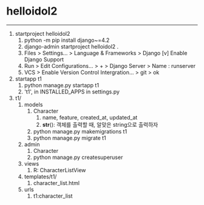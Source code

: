 # helloidol2
---

1. startproject helloidol2
   1. python -m pip install django~=4.2 
   2. django-admin startproject helloidol2 .
   3. Files > Settings... > Language & Frameworks > Django
      [v] Enable Django Support
   4. Run > Edit Configurations... > + > Django Server > Name : runserver
   5. VCS > Enable Version Control Intergration... > git > ok
2. startapp t1
   1. python manage.py startapp t1
   2. 't1', in INSTALLED_APPS in settings.py
3. t1/
   1. models
      1. Character
         1. name, feature, created_at, updated_at
         2. __str__(): 객체를 출력할 때, 알맞은 string으로 출력하자
      2. python manage.py makemigrations t1
      3. python manage.py migrate t1
   2. admin
      1. Character
      2. python manage.py createsuperuser
   3. views
      1. R: CharacterListView
   4. templates/t1/
      1. character_list.html
   5. urls
      1. t1:character_list